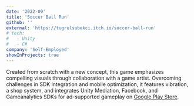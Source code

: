 ```yaml
---
date: '2022-09'
title: 'Soccer Ball Run'
github: ''
external: 'https://tugrulsubekci.itch.io/soccer-ball-run'
# tech:
#   - Unity
#   - C#
company: 'Self-Employed'
showInProjects: true
---
```


Created from scratch with a new concept, this game emphasizes compelling visuals through collaboration with a game artist. Overcoming challenges in SDK integration and mobile optimization, it features vibration, a shop system, and integrates Unity Mediation, Facebook, and Gameanalytics SDKs for ad-supported gameplay on [Google Play Store](https://play.google.com/store/apps/details?id=com.TwoRuleGames.SoccerBallRun).
